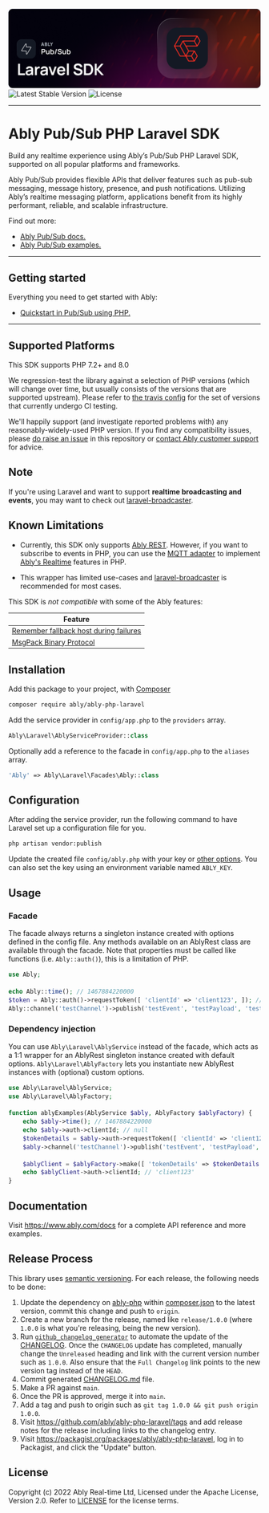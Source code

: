 ![Ably Pub/Sub PHP Laravel Header](images/LaraVELSDK-github.png)
![Latest Stable Version](https://poser.pugx.org/ably/ably-php-laravel/v/stable)
![License](https://poser.pugx.org/ably/ably-php-laravel/license)

---

# Ably Pub/Sub PHP Laravel SDK

Build any realtime experience using Ably’s Pub/Sub PHP Laravel SDK, supported on all popular platforms and frameworks.

Ably Pub/Sub provides flexible APIs that deliver features such as pub-sub messaging, message history, presence, and push notifications. Utilizing Ably’s realtime messaging platform, applications benefit from its highly performant, reliable, and scalable infrastructure.

Find out more:

* [Ably Pub/Sub docs.](https://ably.com/docs/basics)
* [Ably Pub/Sub examples.](https://ably.com/examples?product=pubsub)

---

## Getting started

Everything you need to get started with Ably:

- [Quickstart in Pub/Sub using PHP.](https://ably.com/docs/getting-started/quickstart?lang=php)

---

## Supported Platforms

This SDK supports PHP 7.2+ and 8.0

We regression-test the library against a selection of PHP versions (which will change over time, but usually consists of the versions that are supported upstream). Please refer to [the travis config](.travis.yml) for the set of versions that currently undergo CI testing.

We'll happily support (and investigate reported problems with) any reasonably-widely-used PHP version.
If you find any compatibility issues, please [do raise an issue](https://github.com/ably/ably-php-laravel/issues/new) in this repository or [contact Ably customer support](https://support.ably.com/) for advice.

## Note

If you're using Laravel and want to support **realtime broadcasting and events**, you may want to check out [laravel-broadcaster](https://packagist.org/packages/ably/laravel-broadcaster/).

## Known Limitations

- Currently, this SDK only supports [Ably REST](https://www.ably.com/docs/rest). However, if you want to subscribe to events in PHP, you can use the [MQTT adapter](https://www.ably.com/docs/mqtt) to implement [Ably's Realtime](https://www.ably.com/docs/realtime) features in PHP. 

- This wrapper has limited use-cases and [laravel-broadcaster](https://github.com/ably/laravel-broadcaster) is recommended for most cases.

This SDK is *not compatible* with some of the Ably features:

| Feature |
| --- |
| [Remember fallback host during failures](https://www.ably.com/docs/realtime/usage#client-options) |
| [MsgPack Binary Protocol](https://www.ably.com/docs/realtime/usage#client-options) |

## Installation

Add this package to your project, with [Composer](https://getcomposer.org/)

```bash
composer require ably/ably-php-laravel
```

Add the service provider in `config/app.php` to the `providers` array.

```php
Ably\Laravel\AblyServiceProvider::class
```

Optionally add a reference to the facade in `config/app.php` to the `aliases` array.

```php
'Ably' => Ably\Laravel\Facades\Ably::class
```

## Configuration

After adding the service provider, run the following command to have Laravel set up a configuration file for you.

```bash
php artisan vendor:publish
```

Update the created file `config/ably.php` with your key or [other options](https://www.ably.com/docs/rest/usage#client-options). You can also set the key using an environment variable named `ABLY_KEY`.

## Usage

### Facade

The facade always returns a singleton instance created with options defined in the config file. Any methods available on an AblyRest class are available through the facade. Note that properties must be called like functions (i.e. `Ably::auth()`), this is a limitation of PHP.

```php
use Ably;

echo Ably::time(); // 1467884220000
$token = Ably::auth()->requestToken([ 'clientId' => 'client123', ]); // Ably\Models\TokenDetails
Ably::channel('testChannel')->publish('testEvent', 'testPayload', 'testClientId');
```

### Dependency injection

You can use `Ably\Laravel\AblyService` instead of the facade, which acts as a 1:1 wrapper for an AblyRest singleton instance created with default options. `Ably\Laravel\AblyFactory` lets you instantiate new AblyRest instances with (optional) custom options.

```php
use Ably\Laravel\AblyService;
use Ably\Laravel\AblyFactory;

function ablyExamples(AblyService $ably, AblyFactory $ablyFactory) {
	echo $ably->time(); // 1467884220000
	echo $ably->auth->clientId; // null
	$tokenDetails = $ably->auth->requestToken([ 'clientId' => 'client123', ]); // Ably\Models\TokenDetails
	$ably->channel('testChannel')->publish('testEvent', 'testPayload', 'testClientId');

	$ablyClient = $ablyFactory->make([ 'tokenDetails' => $tokenDetails ]);
	echo $ablyClient->auth->clientId; // 'client123'
}
```

## Documentation

Visit https://www.ably.com/docs for a complete API reference and more examples.

## Release Process

This library uses [semantic versioning](http://semver.org/). For each release, the following needs to be done:

1. Update the dependency on [ably-php](https://github.com/ably/ably-php) within [composer.json](./composer.json) to the latest version, commit this change and push to `origin`.
2. Create a new branch for the release, named like `release/1.0.0` (where `1.0.0` is what you're releasing, being the new version).
3. Run [`github_changelog_generator`](https://github.com/skywinder/Github-Changelog-Generator) to automate the update of the [CHANGELOG](./CHANGELOG.md). Once the `CHANGELOG` update has completed, manually change the `Unreleased` heading and link with the current version number such as `1.0.0`. Also ensure that the `Full Changelog` link points to the new version tag instead of the `HEAD`.
4. Commit generated [CHANGELOG.md](./CHANGELOG.md) file.
5. Make a PR against `main`.
6. Once the PR is approved, merge it into `main`.
7. Add a tag and push to origin such as `git tag 1.0.0 && git push origin 1.0.0`.
8. Visit https://github.com/ably/ably-php-laravel/tags and add release notes for the release including links to the changelog entry.
9. Visit https://packagist.org/packages/ably/ably-php-laravel, log in to Packagist, and click the "Update" button.


## License

Copyright (c) 2022 Ably Real-time Ltd, Licensed under the Apache License, Version 2.0.  Refer to [LICENSE](LICENSE) for the license terms.
